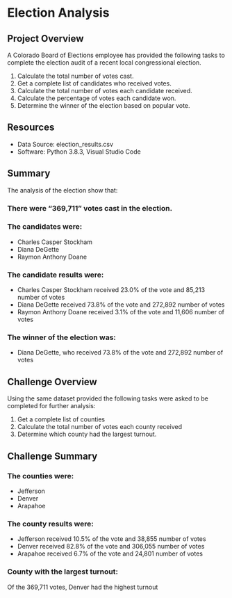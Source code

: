 # Election Analysis
## Project Overview
A Colorado Board of Elections employee has provided the following tasks to complete the election audit of a recent local congressional election. 
1.	Calculate the total number of votes cast.
2.	Get a complete list of candidates who received votes.
3.	Calculate the total number of votes each candidate received.
4.	Calculate the percentage of votes each candidate won.
5.	Determine the winner of the election based on popular vote.
## Resources
-	Data Source: election_results.csv
-	Software: Python 3.8.3, Visual Studio Code 
## Summary
The analysis of the election show that:
###	There were “369,711” votes cast in the election.
###	The candidates were:
*	Charles Casper Stockham
*	Diana DeGette
*	Raymon Anthony Doane
###	The candidate results were:
*	Charles Casper Stockham received 23.0% of the vote and 85,213 number of votes
*	Diana DeGette received 73.8% of the vote and 272,892 number of votes
*	Raymon Anthony Doane received 3.1% of the vote and 11,606 number of votes
###	The winner of the election was:
*	Diana DeGette, who received 73.8% of the vote and 272,892 number of votes
## Challenge Overview
Using the same dataset provided the following tasks were asked to be completed for further analysis:
1.	Get a complete list of counties
2.	Calculate the total number of votes each county received
3.	Determine which county had the largest turnout. 

## Challenge Summary
###	The counties were:
*	Jefferson
*	Denver
*	Arapahoe

###	The county results were:
*	Jefferson received 10.5% of the vote and 38,855 number of votes
*	Denver received 82.8% of the vote and 306,055 number of votes
*	Arapahoe received 6.7% of the vote and 24,801 number of votes

### County with the largest turnout:
Of the 369,711 votes, Denver had the highest turnout 

